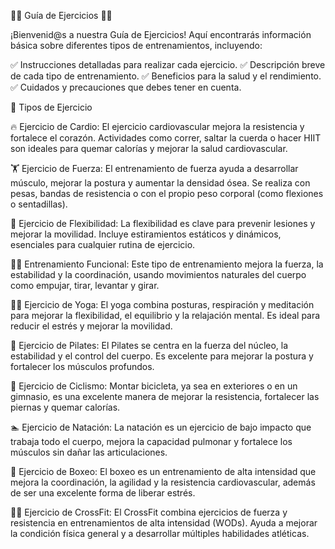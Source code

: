 🏋️‍♂️ Guía de Ejercicios 🏋️‍♀️


¡Bienvenid@s a nuestra Guía de Ejercicios! Aquí encontrarás información básica sobre diferentes tipos de entrenamientos, incluyendo:

✅ Instrucciones detalladas para realizar cada ejercicio.
✅ Descripción breve de cada tipo de entrenamiento.
✅ Beneficios para la salud y el rendimiento.
✅ Cuidados y precauciones que debes tener en cuenta.


💪 Tipos de Ejercicio


🔥 Ejercicio de Cardio: El ejercicio cardiovascular mejora la resistencia y fortalece el corazón. Actividades como correr, saltar la cuerda o hacer HIIT son ideales para quemar calorías y mejorar la salud cardiovascular.

🏋️ Ejercicio de Fuerza: El entrenamiento de fuerza ayuda a desarrollar músculo, mejorar la postura y aumentar la densidad ósea. Se realiza con pesas, bandas de resistencia o con el propio peso corporal (como flexiones o sentadillas).

🧘 Ejercicio de Flexibilidad: La flexibilidad es clave para prevenir lesiones y mejorar la movilidad. Incluye estiramientos estáticos y dinámicos, esenciales para cualquier rutina de ejercicio.

🏃‍♂️ Entrenamiento Funcional: Este tipo de entrenamiento mejora la fuerza, la estabilidad y la coordinación, usando movimientos naturales del cuerpo como empujar, tirar, levantar y girar.

🧘‍♀️ Ejercicio de Yoga: El yoga combina posturas, respiración y meditación para mejorar la flexibilidad, el equilibrio y la relajación mental. Es ideal para reducir el estrés y mejorar la movilidad.

🤸 Ejercicio de Pilates: El Pilates se centra en la fuerza del núcleo, la estabilidad y el control del cuerpo. Es excelente para mejorar la postura y fortalecer los músculos profundos.

🚴 Ejercicio de Ciclismo: Montar bicicleta, ya sea en exteriores o en un gimnasio, es una excelente manera de mejorar la resistencia, fortalecer las piernas y quemar calorías.

🏊 Ejercicio de Natación: La natación es un ejercicio de bajo impacto que trabaja todo el cuerpo, mejora la capacidad pulmonar y fortalece los músculos sin dañar las articulaciones.

🥊 Ejercicio de Boxeo: El boxeo es un entrenamiento de alta intensidad que mejora la coordinación, la agilidad y la resistencia cardiovascular, además de ser una excelente forma de liberar estrés.

🏋️‍♀️ Ejercicio de CrossFit: El CrossFit combina ejercicios de fuerza y resistencia en entrenamientos de alta intensidad (WODs). Ayuda a mejorar la condición física general y a desarrollar múltiples habilidades atléticas.
